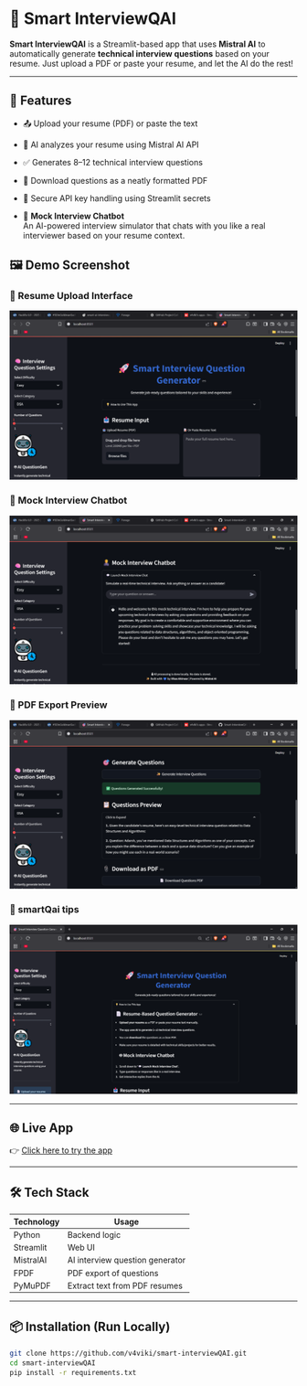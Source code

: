 # 🤖 Smart InterviewQAI

**Smart InterviewQAI** is a Streamlit-based app that uses **Mistral AI** to automatically generate **technical interview questions** based on your resume. Just upload a PDF or paste your resume, and let the AI do the rest!

---

## 🚀 Features

- 📤 Upload your resume (PDF) or paste the text
- 🎯 AI analyzes your resume using Mistral AI API
- ✅ Generates 8–12 technical interview questions
- 📄 Download questions as a neatly formatted PDF
- 🔐 Secure API key handling using Streamlit secrets

- 💬 **Mock Interview Chatbot**  
  An AI-powered interview simulator that chats with you like a real interviewer based on your resume context.


## 🖼️ Demo Screenshot


### 📄 Resume Upload Interface
![Resume Upload](./assets/interface.png)

### 💬 Mock Interview Chatbot
![Chatbot](./assets/Mock.png)

### 📝 PDF Export Preview
![PDF](./assets/Pdf.png)

### 📝 smartQai tips
![PDF](./assets/tips.png)

---

## 🌐 Live App

👉 [Click here to try the app](https://smart-ai-interviewq.streamlit.app/)

---

## 🛠️ Tech Stack

| Technology    | Usage                          |
|---------------|---------------------------------|
| Python        | Backend logic                  |
| Streamlit     | Web UI                         |
| MistralAI     | AI interview question generator |
| FPDF          | PDF export of questions         |
| PyMuPDF       | Extract text from PDF resumes   |

---

## 📦 Installation (Run Locally)

```bash
git clone https://github.com/v4viki/smart-interviewQAI.git
cd smart-interviewQAI
pip install -r requirements.txt
